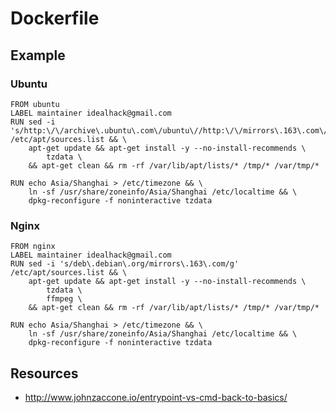 # Dockerfile


## Example

### Ubuntu

    FROM ubuntu
    LABEL maintainer idealhack@gmail.com
    RUN sed -i 's/http:\/\/archive\.ubuntu\.com\/ubuntu\//http:\/\/mirrors\.163\.com\/ubuntu\//g' /etc/apt/sources.list && \
        apt-get update && apt-get install -y --no-install-recommends \
            tzdata \
        && apt-get clean && rm -rf /var/lib/apt/lists/* /tmp/* /var/tmp/*

    RUN echo Asia/Shanghai > /etc/timezone && \
        ln -sf /usr/share/zoneinfo/Asia/Shanghai /etc/localtime && \
        dpkg-reconfigure -f noninteractive tzdata


### Nginx

    FROM nginx
    LABEL maintainer idealhack@gmail.com
    RUN sed -i 's/deb\.debian\.org/mirrors\.163\.com/g' /etc/apt/sources.list && \
        apt-get update && apt-get install -y --no-install-recommends \
            tzdata \
            ffmpeg \
        && apt-get clean && rm -rf /var/lib/apt/lists/* /tmp/* /var/tmp/*

    RUN echo Asia/Shanghai > /etc/timezone && \
        ln -sf /usr/share/zoneinfo/Asia/Shanghai /etc/localtime && \
        dpkg-reconfigure -f noninteractive tzdata


## Resources

- http://www.johnzaccone.io/entrypoint-vs-cmd-back-to-basics/
